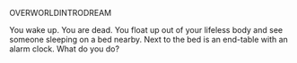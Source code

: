 OVERWORLDINTRODREAM

You wake up. You are dead. You float up out of your lifeless body and see someone sleeping on a bed nearby. Next to the bed is an end-table with an alarm clock. What do you do?

<audio src="/Sound/Main.mp3" />

+ [Freak Out]
	OMG I'm dead I'm dead I'm dead!!!!
	
+ [Loot your own Corpse]
	You find a phone and some pocket lint, but you can't use them. Because you're dead.

+ [Smash the Alarm Clock]
	You try to smash the alarm clock, but you have no arms. And you're not corporeal. And being a freshly-minted ghost you simply don't have the telekinetic strength. Too bad...

+ [Haunt Their Dreams!!!]		
  As you float over to the bed, you notice an alarm clock set to go off 2 minutes from now. Should the alarm clock go off before you find peace or possess another dreamer, you will be lost in the Unconscious until your sleeper goes back to sleep. You're certain your lover is somewhere in the Collective Subconscious; after all, with only seven degrees of separation between any two people and the fact that random people can show up in others' dreams, they must be in there somewhere. You are about to enter your first dream. You possess the sleeper. Oops! You almost forgot; you reach out, take the alarm clock, and shove it in your ghostly body. You can set the alarm clock off anytime to wake the current dream's sleeper and restart the dream they are in. So don't be afraid to go deeper, good luck, and remember to Haunt Their Dreams!!!  {sound}

  <exit dream="random"/>